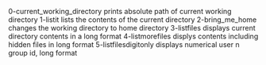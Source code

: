 0-current_working_directory prints absolute path of current working directory
1-listit lists the contents of the current directory
2-bring_me_home changes the working directory to home directory
3-listfiles displays current directory contents in a long format
4-listmorefiles displys contents including hidden files in long format
5-listfilesdigitonly displays numerical user n group id, long format

